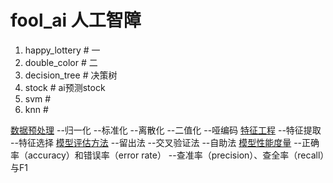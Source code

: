 # fool_ai 人工智障

1. happy_lottery  # 一 
2. double_color # 二
3. decision_tree # 决策树
4. stock # ai预测stock
5. svm #
6. knn #


[数据预处理](https://github.com/superman666ai/fool_ai/tree/master/catalog/preprocessing.md)
--归一化
--标准化
--离散化
--二值化
--哑编码
[特征工程]()
--特征提取
--特征选择
[模型评估方法]()
--留出法
--交叉验证法
--自助法
[模型性能度量]()
--正确率（accuracy）和错误率（error rate）
--查准率（precision）、查全率（recall）与F1

